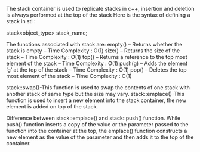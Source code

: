 The stack container is used to replicate stacks in c++, insertion and deletion is always performed at the top of the stack
Here is the syntax of defining a stack in stl :

stack<object_type> stack_name; 

The functions associated with stack are:
empty() – Returns whether the stack is empty – Time Complexity : O(1)
size() – Returns the size of the stack – Time Complexity : O(1)
top() – Returns a reference to the top most element of the stack – Time Complexity : O(1)
push(g) – Adds the element ‘g’ at the top of the stack – Time Complexity : O(1)
pop() – Deletes the top most element of the stack – Time Complexity : O(1)

stack::swap()-This function is used to swap the contents of one stack with another stack of same type but the size may vary.
stack::emplace()-This function is used to insert a new element into the stack container, the new element is added on top of the stack.

Difference between stack::emplace() and stack::push() function.
While push() function inserts a copy of the value or the parameter passed to the function into the container at the top, the emplace() function constructs a new element as the value of the parameter and then adds it to the top of the container.